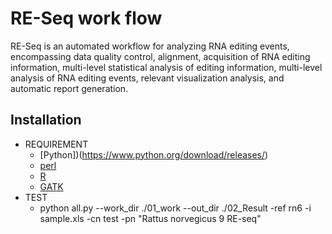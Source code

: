 RE-Seq work flow
=====
RE-Seq is an automated workflow for analyzing RNA editing events, encompassing data quality control, alignment, acquisition of RNA editing information, multi-level statistical analysis of editing information, multi-level analysis of RNA editing events, relevant visualization analysis, and automatic report generation.

Installation
-----

* REQUIREMENT
  * [Python])(https://www.python.org/download/releases/)
  * [perl](https://www.perl.org)
  * [R](https://www.r-project.org)
  * [GATK](https://github.com/broadinstitute/gatk/releases)
* TEST
  * python all.py --work_dir ./01_work --out_dir ./02_Result -ref rn6 -i sample.xls -cn test -pn "Rattus norvegicus 9 RE-seq"

